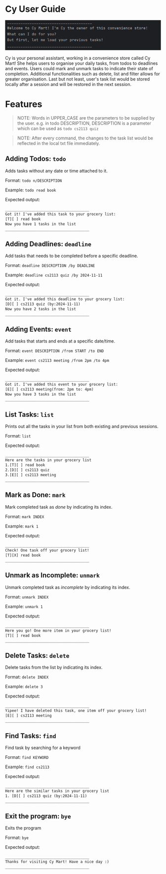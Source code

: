 # Cy User Guide

![Screenshot of Cy chatbot welcome page](cyscreenshot.png)

Cy is your personal assistant, working in a convenience store called Cy Mart! 
She helps users to organise your daily tasks, from todos to deadlines and events. 
Users could mark and unmark tasks to indicate their state of completion. 
Additional functionalities such as delete, list and filter allows for greater organisation. 
Last but not least, user's task list would be stored locally after a session and will be restored in the next session.

# Features
> NOTE: Words in UPPER_CASE are the parameters to be supplied by the user.
  e.g. in todo DESCRIPTION, DESCRIPTION is a parameter which can be used as `todo cs2113 quiz`

> NOTE: After every command, the changes to the task list would be reflected in the local txt file immediately. 

## Adding Todos: `todo`

Adds tasks without any date or time attached to it.

Format: `todo n/DESCRIPTION`

Example: `todo read book`

Expected output:
```
______________________________________
Got it! I've added this task to your grocery list: 
[T][ ] read book
Now you have 1 tasks in the list
______________________________________
```

## Adding Deadlines: `deadline`

Add tasks that needs to be completed before a specific deadline.

Format: `deadline DESCRIPTION /by DEADLINE`

Example: `deadline cs2113 quiz /by 2024-11-11`

Expected output: 
```
______________________________________
Got it. I've added this deadline to your grocery list: 
[D][ ] cs2113 quiz (by:2024-11-11)
Now you have 2 tasks in the list
______________________________________
```
## Adding Events: `event`

Add tasks that starts and ends at a specific date/time.

Format: `event DESCRIPTION /from START /to END`

Example: `event cs2113 meeting /from 2pm /to 4pm`

Expected output: 
```
______________________________________
Got it. I've added this event to your grocery list: 
[E][ ] cs2113 meeting(from: 2pm to: 4pm)
Now you have 3 tasks in the list
______________________________________
```

## List Tasks: `list`

Prints out all the tasks in your list from both existing and previous sessions.

Format: `list`

Expected output: 
```
______________________________________
Here are the tasks in your grocery list
1.[T][ ] read book
2.[D][ ] cs2113 quiz
3.[E][ ] cs2113 meeting
______________________________________
```
## Mark as Done: `mark`

Mark completed task as _done_ by indicating its index.

Format: `mark INDEX`

Example: `mark 1`

Expected output: 
```
______________________________________
Check! One task off your grocery list!
[T][X] read book
______________________________________
```

## Unmark as Incomplete: `unmark`
Unmark completed task as _incomplete_ by indicating its index.

Format: `unmark INDEX`

Example: `unmark 1`

Expected output:
```
______________________________________
Here you go! One more item in your grocery list!
[T][ ] read book
______________________________________
```
## Delete Tasks: `delete`

Delete tasks from the list by indicating its index.

Format: `delete INDEX`

Example: `delete 3`

Expected output:
```
______________________________________
Yipee! I have deleted this task, one item off your grocery list!
[E][ ] cs2113 meeting
______________________________________
```

## Find Tasks: `find`

Find task by searching for a keyword

Format: `find KEYWORD`

Example: `find cs2113`

Expected output:
```
______________________________________
Here are the similar tasks in your grocery list
1. [D][ ] cs2113 quiz (by:2024-11-11)
______________________________________
```

## Exit the program: `bye`

Exits the program

Format: `bye`

Expected output: 
```
______________________________________
Thanks for visiting Cy Mart! Have a nice day :)
______________________________________
```